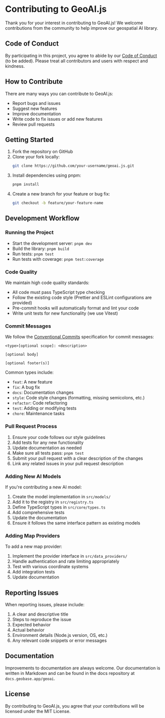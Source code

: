 # Contributing to GeoAI.js

Thank you for your interest in contributing to GeoAI.js! We welcome contributions from the community to help improve our geospatial AI library.

## Code of Conduct

By participating in this project, you agree to abide by our [Code of Conduct](CODE_OF_CONDUCT.md) (to be added). Please treat all contributors and users with respect and kindness.

## How to Contribute

There are many ways you can contribute to GeoAI.js:

- Report bugs and issues
- Suggest new features
- Improve documentation
- Write code to fix issues or add new features
- Review pull requests

## Getting Started

1. Fork the repository on GitHub
2. Clone your fork locally:
   ```bash
   git clone https://github.com/your-username/geoai.js.git
   ```
3. Install dependencies using pnpm:
   ```bash
   pnpm install
   ```
4. Create a new branch for your feature or bug fix:
   ```bash
   git checkout -b feature/your-feature-name
   ```

## Development Workflow

### Running the Project

- Start the development server: `pnpm dev`
- Build the library: `pnpm build`
- Run tests: `pnpm test`
- Run tests with coverage: `pnpm test:coverage`

### Code Quality

We maintain high code quality standards:

- All code must pass TypeScript type checking
- Follow the existing code style (Prettier and ESLint configurations are provided)
- Pre-commit hooks will automatically format and lint your code
- Write unit tests for new functionality (we use Vitest)

### Commit Messages

We follow the [Conventional Commits](https://www.conventionalcommits.org/en/v1.0.0/) specification for commit messages:

```
<type>[optional scope]: <description>

[optional body]

[optional footer(s)]
```

Common types include:

- `feat`: A new feature
- `fix`: A bug fix
- `docs`: Documentation changes
- `style`: Code style changes (formatting, missing semicolons, etc.)
- `refactor`: Code refactoring
- `test`: Adding or modifying tests
- `chore`: Maintenance tasks

### Pull Request Process

1. Ensure your code follows our style guidelines
2. Add tests for any new functionality
3. Update documentation as needed
4. Make sure all tests pass: `pnpm test`
5. Submit your pull request with a clear description of the changes
6. Link any related issues in your pull request description

### Adding New AI Models

If you're contributing a new AI model:

1. Create the model implementation in `src/models/`
2. Add it to the registry in `src/registry.ts`
3. Define TypeScript types in `src/core/types.ts`
4. Add comprehensive tests
5. Update the documentation
6. Ensure it follows the same interface pattern as existing models

### Adding Map Providers

To add a new map provider:

1. Implement the provider interface in `src/data_providers/`
2. Handle authentication and rate limiting appropriately
3. Test with various coordinate systems
4. Add integration tests
5. Update documentation

## Reporting Issues

When reporting issues, please include:

1. A clear and descriptive title
2. Steps to reproduce the issue
3. Expected behavior
4. Actual behavior
5. Environment details (Node.js version, OS, etc.)
6. Any relevant code snippets or error messages

## Documentation

Improvements to documentation are always welcome. Our documentation is written in Markdown and can be found in the docs repository at `docs.geobase.app/geoai`.

## License

By contributing to GeoAI.js, you agree that your contributions will be licensed under the MIT License.

